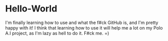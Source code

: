 # Hello-World
I'm finally learning how to use and what the f#ck GitHub is, and I'm pretty happy with it!
I think that learning how to use it will help me a lot on my Polo A.I project, as I'm lazy as hell to do it.
F#ck me.
=)
